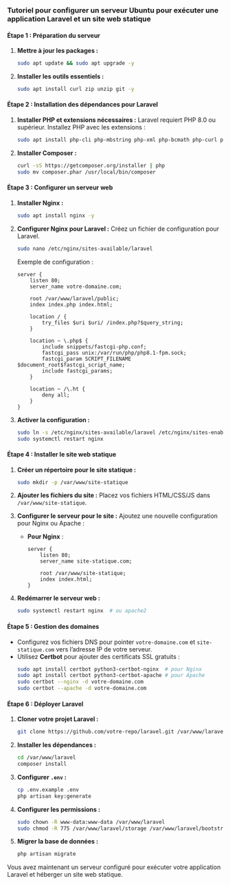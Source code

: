 ### Tutoriel pour configurer un serveur Ubuntu pour exécuter une application Laravel et un site web statique

#### Étape 1 : Préparation du serveur
1. **Mettre à jour les packages :**
   ```bash
   sudo apt update && sudo apt upgrade -y
   ```

2. **Installer les outils essentiels :**
   ```bash
   sudo apt install curl zip unzip git -y
   ```

#### Étape 2 : Installation des dépendances pour Laravel
1. **Installer PHP et extensions nécessaires :**
   Laravel requiert PHP 8.0 ou supérieur. Installez PHP avec les extensions :
   ```bash
   sudo apt install php-cli php-mbstring php-xml php-bcmath php-curl php-zip php-mysql -y
   ```

2. **Installer Composer :**
   ```bash
   curl -sS https://getcomposer.org/installer | php
   sudo mv composer.phar /usr/local/bin/composer
   ```

#### Étape 3 : Configurer un serveur web

1. **Installer Nginx :**
   ```bash
   sudo apt install nginx -y
   ```

2. **Configurer Nginx pour Laravel :**
   Créez un fichier de configuration pour Laravel.
   ```bash
   sudo nano /etc/nginx/sites-available/laravel
   ```
   Exemple de configuration :
   ```nginx
   server {
       listen 80;
       server_name votre-domaine.com;

       root /var/www/laravel/public;
       index index.php index.html;

       location / {
           try_files $uri $uri/ /index.php?$query_string;
       }

       location ~ \.php$ {
           include snippets/fastcgi-php.conf;
           fastcgi_pass unix:/var/run/php/php8.1-fpm.sock;
           fastcgi_param SCRIPT_FILENAME $document_root$fastcgi_script_name;
           include fastcgi_params;
       }

       location ~ /\.ht {
           deny all;
       }
   }
   ```

3. **Activer la configuration :**
   ```bash
   sudo ln -s /etc/nginx/sites-available/laravel /etc/nginx/sites-enabled/
   sudo systemctl restart nginx
   ```

#### Étape 4 : Installer le site web statique
1. **Créer un répertoire pour le site statique :**
   ```bash
   sudo mkdir -p /var/www/site-statique
   ```

2. **Ajouter les fichiers du site :**
   Placez vos fichiers HTML/CSS/JS dans `/var/www/site-statique`.

3. **Configurer le serveur pour le site :**
   Ajoutez une nouvelle configuration pour Nginx ou Apache :
   - **Pour Nginx** :
     ```nginx
     server {
         listen 80;
         server_name site-statique.com;

         root /var/www/site-statique;
         index index.html;
     }
     ```

4. **Redémarrer le serveur web :**
   ```bash
   sudo systemctl restart nginx  # ou apache2
   ```

#### Étape 5 : Gestion des domaines

- Configurez vos fichiers DNS pour pointer `votre-domaine.com` et `site-statique.com` vers l’adresse IP de votre serveur.
- Utilisez **Certbot** pour ajouter des certificats SSL gratuits :
  ```bash
  sudo apt install certbot python3-certbot-nginx  # pour Nginx
  sudo apt install certbot python3-certbot-apache # pour Apache
  sudo certbot --nginx -d votre-domaine.com
  sudo certbot --apache -d votre-domaine.com
  ```

#### Étape 6 : Déployer Laravel
1. **Cloner votre projet Laravel :**
   ```bash
   git clone https://github.com/votre-repo/laravel.git /var/www/laravel
   ```

2. **Installer les dépendances :**
   ```bash
   cd /var/www/laravel
   composer install
   ```

3. **Configurer `.env` :**
   ```bash
   cp .env.example .env
   php artisan key:generate
   ```

4. **Configurer les permissions :**
   ```bash
   sudo chown -R www-data:www-data /var/www/laravel
   sudo chmod -R 775 /var/www/laravel/storage /var/www/laravel/bootstrap/cache
   ```

5. **Migrer la base de données :**
   ```bash
   php artisan migrate
   ```

Vous avez maintenant un serveur configuré pour exécuter votre application Laravel et héberger un site web statique.